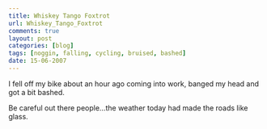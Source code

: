 ```yaml
---
title: Whiskey Tango Foxtrot
url: Whiskey_Tango_Foxtrot
comments: true
layout: post
categories: [blog]
tags: [noggin, falling, cycling, bruised, bashed]
date: 15-06-2007
---
```

<p class="intro">I fell off my bike about an hour ago coming into work, banged my head and got a bit bashed.</p>
 Be careful out there people&#8230;the weather today had made the roads like glass.
